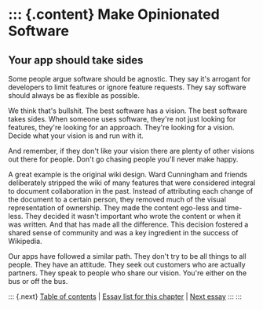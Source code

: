 ::: {.content}
Make Opinionated Software
=========================

Your app should take sides
--------------------------

Some people argue software should be agnostic. They say it\'s arrogant
for developers to limit features or ignore feature requests. They say
software should always be as flexible as possible.

We think that\'s bullshit. The best software has a vision. The best
software takes sides. When someone uses software, they\'re not just
looking for features, they\'re looking for an approach. They\'re looking
for a vision. Decide what your vision is and run with it.

And remember, if they don\'t like your vision there are plenty of other
visions out there for people. Don\'t go chasing people you\'ll never
make happy.

A great example is the original wiki design. Ward Cunningham and friends
deliberately stripped the wiki of many features that were considered
integral to document collaboration in the past. Instead of attributing
each change of the document to a certain person, they removed much of
the visual representation of ownership. They made the content ego-less
and time-less. They decided it wasn\'t important who wrote the content
or when it was written. And that has made all the difference. This
decision fostered a shared sense of community and was a key ingredient
in the success of Wikipedia.

Our apps have followed a similar path. They don\'t try to be all things
to all people. They have an attitude. They seek out customers who are
actually partners. They speak to people who share our vision. You\'re
either on the bus or off the bus.

::: {.next}
[Table of contents](toc.php) \| [Essay list for this
chapter](toc.php#ch05) \| [Next essay](ch05_Half_Not_Half_Assed.php)
:::
:::
